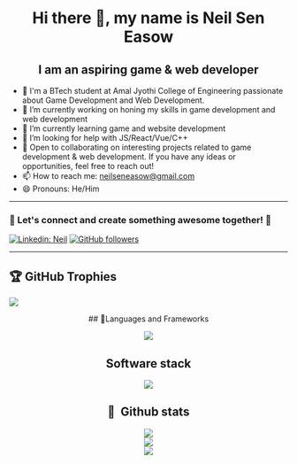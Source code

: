 <h1 align="center">Hi there 👋, my name is Neil Sen Easow</h1>
<h2 align="center">I am an aspiring game & web developer</h2>


- 👀 I'm a BTech student at Amal Jyothi College of Engineering passionate about Game Development and Web Development.
- 🔭 I’m currently working on honing my skills in game development and web development  
- 🌱 I’m currently learning game and website development 
- 🤔 I’m looking for help with JS/React/Vue/C++
- 💞️ Open to collaborating on interesting projects related to game development & web development. If you have any ideas or opportunities, feel free to reach out!
- 📫 How to reach me: neilseneasow@gmail.com 
- 😄 Pronouns: He/Him

<hr />

<h3> 🌟 Let's connect and create something awesome together! 🚀 </h3>

[![Linkedin: Neil](https://img.shields.io/badge/LinkedIn-0077B5?style=for-the-badge&logo=linkedin&logoColor=white&link=)](https://www.linkedin.com/in/neil-sen-easow-973606258/)
[![GitHub followers](https://img.shields.io/badge/GitHub-100000?style=for-the-badge&logo=github&logoColor=white)](https://github.com/NeilSenEasow)
<hr />

## 🏆 GitHub Trophies
![](https://github-profile-trophy.vercel.app/?username=neilseneasow&theme=radical&no-frame=false&no-bg=true&margin-w=4)

<div align = "center" >
   ## 💬Languages and Frameworks
   <p align="center">
     <a href="https://skillicons.dev">
       <img src="https://skillicons.dev/icons?i=c,py,java,cs,html,css,dotnet" />
     </a>
   </p>
   
   ## Software stack
   <p align="center">
     <a href="https://skillicons.dev">
       <img src="https://skillicons.dev/icons?i=git,github,ubuntu,linux,unity,vscode,windows" />
     </a>
   </p>
   
             
             
             
   
   ## 🧰 &nbsp;Github stats
   ![](https://github-readme-stats-alpha-snowy-32.vercel.app/api?username=neilseneasow&theme=merko&hide_border=false&include_all_commits=true&count_private=true)<br/>
   ![](https://github-readme-streak-stats.herokuapp.com/?user=neilseneasow&theme=radical&hide_border=false)<br/>
   ![](https://github-readme-stats-alpha-snowy-32.vercel.app/api/top-langs/username=neilseneasow&theme=merko&hide_border=false&include_all_commits=true&count_private=true&layout=compact&langs_count=8)

<div />
<div />

<!---
NeilSenEasow/NeilSenEasow is a ✨ special ✨ repository because its `README.md` (this file) appears on your GitHub profile.
You can click the Preview link to take a look at your changes.
--->
